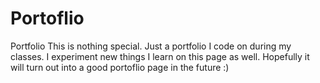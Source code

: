 # Portoflio
Portfolio
This is nothing special. Just a portfolio I code on during my classes. I experiment new things I learn on this page as well. Hopefully it will turn out into a good portoflio page in the future :)
